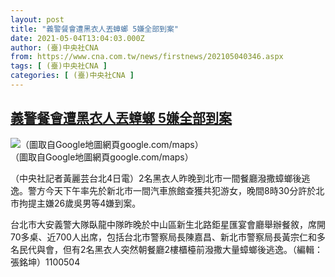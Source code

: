```yaml
---
layout: post
title: "義警餐會遭黑衣人丟蟑螂 5嫌全部到案"
date: 2021-05-04T13:04:03.000Z
author: (臺)中央社CNA
from: https://www.cna.com.tw/news/firstnews/202105040346.aspx
tags: [ (臺)中央社CNA ]
categories: [ (臺)中央社CNA ]
---
```

<!--1620133443000-->
[義警餐會遭黑衣人丟蟑螂 5嫌全部到案](https://www.cna.com.tw/news/firstnews/202105040346.aspx)
------

<div>
<div class="fullPic"><div class="floatImg center"><div class="BGimgWrap" style="--aspect-ratio:987/740;"><picture><source media="(max-width: 414px)" srcset="https://imgcdn.cna.com.tw/www/WebPhotos/800/20210504/987x740_06373075344.jpg"><source media="(min-width: 413px)" srcset="https://imgcdn.cna.com.tw/www/WebPhotos/1024/20210504/987x740_06373075344.jpg"><img src="https://images.weserv.nl/?url=imgcdn.cna.com.tw/www/WebPhotos/800/20210504/987x740_06373075344.jpg" alt="（圖取自Google地圖網頁google.com/maps）" srcset="https://imgcdn.cna.com.tw/www/WebPhotos/800/20210504/987x740_06373075344.jpg 414w, https://imgcdn.cna.com.tw/www/WebPhotos/1024/20210504/987x740_06373075344.jpg 1024w"></picture></div><div class="picinfo">（圖取自Google地圖網頁google.com/maps）</div></div></div><div></div><div class="paragraph"><p>（中央社記者黃麗芸台北4日電）2名黑衣人昨晚到北市一間餐廳潑撒蟑螂後逃逸。警方今天下午率先於新北市一間汽車旅館查獲共犯游女，晚間8時30分許於北市拘提主嫌26歲吳男等4嫌到案。</p><p>台北市大安義警大隊臥龍中隊昨晚於中山區新生北路鉅星匯宴會廳舉辦餐敘，席開70多桌、近700人出席，包括台北市警察局長陳嘉昌、新北市警察局長黃宗仁和多名民代與會，但有2名黑衣人突然朝餐廳2樓櫃檯前潑撒大量蟑螂後逃逸。（編輯：張銘坤）1100504</p></div>
</div>
